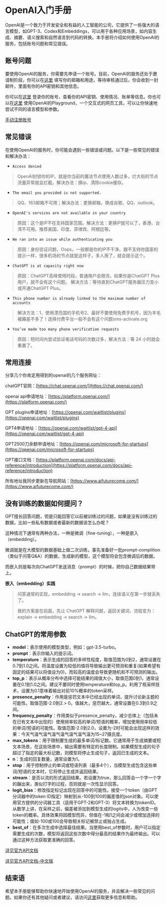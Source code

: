 # OpenAI入门手册

OpenAI是一个致力于开发安全和有益的人工智能的公司，它提供了一些强大的语言模型，如GPT-3、Codex和Embeddings，可以用于各种应用场景，如内容生成、摘要、语义搜索和自然语言到代码的转换。本手册将介绍如何使用OpenAI的服务，包括账号问题和常见错误。

## 账号问题

要使用OpenAI的服务，你需要先申请一个账号。目前，OpenAI的服务还处于邀请制阶段，你可以在[这里](https://share.openai.com/) 填写你的邮箱和用途，等待审核通过后，你会收到一封邮件，里面有你的API密钥和其他信息。

你可以在[这里](https://beta.openai.com/) 登录你的账号，查看你的API密钥、使用情况、账单等信息。你也可以在[这里](https://playground.openai.com/) 使用OpenAI的Playground，一个交互式的网页工具，可以让你快速地尝试不同的语言模型和参数。

[手动注册账号](https://mp.weixin.qq.com/s/CeR3pV9YzPnE7PK8vaUDGw)

## 常见错误

在使用OpenAI的服务时，你可能会遇到一些错误或问题。以下是一些常见的错误和解决办法：

- `Access denied` 
>OpenAI封锁你的IP。就是你当前的魔法节点使用人数过多，烂大街的节点流量异常就会拦截。解决办法：换ip、清除cookie缓存。
- `The email you provided is not supported.`
>QQ、163邮箱不可用；解决办法：更换邮箱，换成谷歌、QQ、outlook。
- `OpenAI's services are not available in your country`
>原因：这个是IP不在支持国家范围。解决方法：更换IP就可以了，香港、台湾不可用。推荐美国、印度、菲律宾、阿根廷等。
- `We ran into an issue while authenticating you`
>原因：身份验证问题，Oops，一般都是你的IP不干净。跟不支持你国家的提示一样，很多机场的节点就是这样子，多人用了，就会提示这个。
- `ChatGPT is at capacity right now`
>原因：ChatGPT高峰使用时段，普通用户会限流，如果你是ChatGPT Plus用户，就不会有这个问题。 解决方法：等待直到ChatGPT服务器压力变小或开通ChatGPT Plus。
- `This phone number is already linked to the maximum number of accounts`
>解决方法：1、使用漂亮国的手机号2、最好不要使用免费手机号，因为羊毛被薅差不多了！选择付费平台一般不会有这个问题sms-activate.org
- `You’ve made too many phone verification requests`
>原因：短时间内尝试验证电话号码的次数过多，解决方法：等 24 小时就会重置了。
                                               


## 常用连接
分享几个你肯定用得到的openai的几个服务网址：

chatGPT官网：[https://chat.openai.com/](https://chat.openai.com/)

openai api申请地址：[https://platform.openai.com/](https://platform.openai.com/)

GPT plugins申请地址：[https://openai.com/waitlist/plugins](https://openai.com/waitlist/plugins)

GPT4申请地址：[https://openai.com/waitlist/gpt-4-api](https://openai.com/waitlist/gpt-4-api)

GPT2500刀余额申请地址：[https://openai.com/microsoft-for-startups](https://openai.com/microsoft-for-startups)

GPT接口文档：[https://platform.openai.com/docs/api-reference/introduction](https://platform.openai.com/docs/api-reference/introduction)

所有地址我同步更新在导航网站：[https://www.aifuturecome.com/](https://www.aifuturecome.com/)

## 没有训练的数据如何提问？

GPT擅长回答问题，但是只能回答它以前被训练过的问题，如果是没有训练过的数据，比如一些私有数据或者最新的数据该怎么办呢？

这种情况下通常有两种办法，一种是微调（fine-tuning），一种是嵌入（embedding）。

微调就是在大模型的数据基础上做二次训练，事先准备好一批prompt-complition（类似于问答Q&A）的数据，生成新的模型，这个模型将会包含微调后的数据。

而嵌入则是每次向ChatGPT发送消息（prompt）的时候，把你自己数据结果带上。

**嵌入（embedding）实践**

> 问答通常的实现，embedding -> search -> llm，连续语义在第一步就丢失了。
>
> 我的方案是在前面，先让 ChatGPT 解释问题，返回关键词，流程变为：explain -> embedding -> search -> llm。

## ChatGPT的常用参数

- **model**：表示使用的模型类型，例如：gpt-3.5-turbo。
- **prompt**：表示你输入的提示词。
- **temperature**：表示生成的回答的多样性程度，取值范围为0到2，通常设置在0.7到1.0之间。将温度设置为较低的值将导致输出更可预测和重复(如果希望有固定的结果可以将值设为0)，而较高的温度会导致更随机和不可预测的输出。
- **top_p**：表示从概率分布中选择可能结果的阈值大小，取值范围0到1，通常设置在0.1到1.0之间。建议不要同时使用temperature和top_p。利用了核采样技术，设置为0.1意味着输出对前10%概率的token采样。
- **presence_penalty**：作用是惩罚文本中已经出现的单词，提升讨论新主题的可能性。取值范围-2.0到2.> 0。值越大，惩罚越大，通常设置在0.3到0.9之间。
- **frequency_penalty**：作用类似于presence_penalty，减少总体上（包括未在已有文本中出现的）使用频率较高的单词/短语的概率，增加使用频率较低的单词/短语的可能性。取值范围-2.0到2.0，设置为-2时可能会出现这样的效果：今天气温气温气温气温气温气温气温为15~27摄氏度。
- **max_tokens**：用于限制要生成的最多单词/标记数。它通常用于生成摘要或短文本场景，在这些场景中，输出需要有特定的长度限制。如果模型生成的句子超过了指定的最大标记数，则模型将停止生成句子，返回已生成的文本。
- **n**：生成的回复数量，通常设置为1。
- **stop**：用于控制停止的单词或短语列表（最多4个），当模型生成包含这些单词/短语的文本时，它将停止生成并返回结果。
- **stream**：是否以流的形式返回结果。若设置为true，那么回答会一个字一个字的蹦出来，类似打字的过程，否则就是一次性显示回答。
- **logit_bias**：修改指定标记出现在回答中的可能性。接受一个token（由GPT分词器中的token ID指定）映射到从-100到100的偏差值的json对象。可以使用官方提供的分词器工具（适用于GPT-2和GPT-3）将文本转换为tokenID。从数学上讲，在采样之前，偏差被添加到模型生成的logits中，人为改变一些token的概率。具体效果将因模型而异，但值在-1和1之间会减少或增加选择的可能性；值如-100或100会导致相关标记被禁止或独占生成。
- **best_of**：在多次生成中选择最佳结果。当使用best_of参数时，用户可以指定需要生成的次数，模型将返回这些次数中得分最高的结果作为最终输出。可以通过这种方法获取更准确的回答。

[详见官方API文档](https://platform.openai.com/docs/api-reference/introduction)

[详见官方API文档-中文版](https://openai.xiniushu.com/)


## 结束语

希望本手册能够帮助你快速地开始使用OpenAI的服务，并且解决一些常见的问题。如果你还有其他疑问或者建议，请访问[这里](https://support.openai.com/)获取更多信息和帮助。

